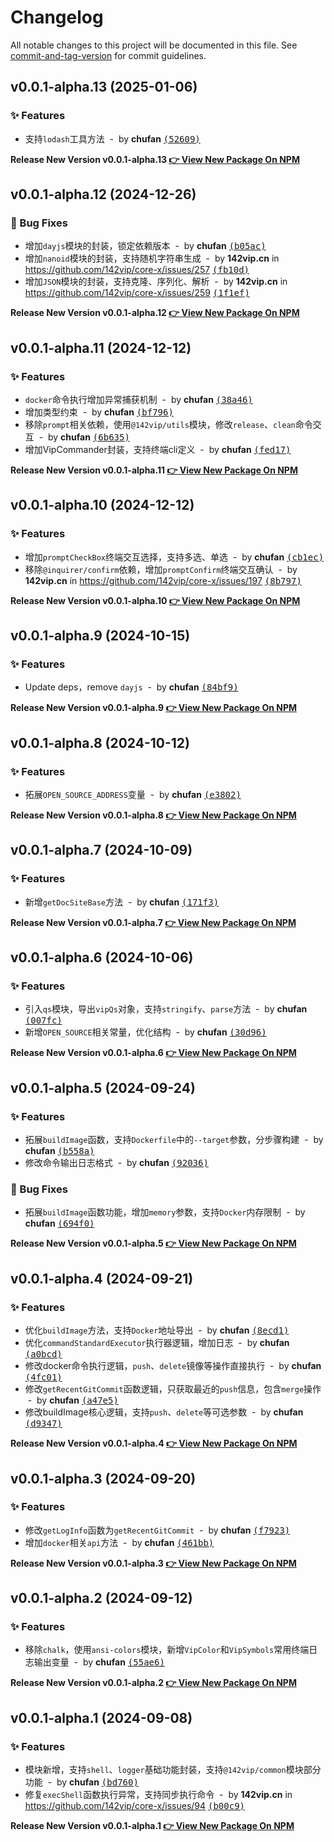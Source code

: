 # Changelog

All notable changes to this project will be documented in this file. See [commit-and-tag-version](https://github.com/absolute-version/commit-and-tag-version) for commit guidelines.

## v0.0.1-alpha.13 (2025-01-06)

### ✨ Features

- 支持`lodash`工具方法 &nbsp;-&nbsp; by **chufan** [<samp>(52609)</samp>](https://github.com/142vip/core-x/commit/52609eb)

**Release New Version v0.0.1-alpha.13 [👉 View New Package On NPM](https://www.npmjs.com/package/@142vip/utils)**

## v0.0.1-alpha.12 (2024-12-26)

### 🐛 Bug Fixes

- 增加`dayjs`模块的封装，锁定依赖版本 &nbsp;-&nbsp; by **chufan** [<samp>(b05ac)</samp>](https://github.com/142vip/core-x/commit/b05ac77)
- 增加`nanoid`模块的封装，支持随机字符串生成 &nbsp;-&nbsp; by **142vip.cn** in https://github.com/142vip/core-x/issues/257 [<samp>(fb10d)</samp>](https://github.com/142vip/core-x/commit/fb10df8)
- 增加`JSON`模块的封装，支持克隆、序列化、解析 &nbsp;-&nbsp; by **142vip.cn** in https://github.com/142vip/core-x/issues/259 [<samp>(1f1ef)</samp>](https://github.com/142vip/core-x/commit/1f1ef10)

**Release New Version v0.0.1-alpha.12 [👉 View New Package On NPM](https://www.npmjs.com/package/@142vip/utils)**

## v0.0.1-alpha.11 (2024-12-12)

### ✨ Features

- `docker`命令执行增加异常捕获机制 &nbsp;-&nbsp; by **chufan** [<samp>(38a46)</samp>](https://github.com/142vip/core-x/commit/38a46f3)
- 增加类型约束 &nbsp;-&nbsp; by **chufan** [<samp>(bf796)</samp>](https://github.com/142vip/core-x/commit/bf7963c)
- 移除`prompt`相关依赖，使用`@142vip/utils`模块，修改`release`、`clean`命令交互 &nbsp;-&nbsp; by **chufan** [<samp>(6b635)</samp>](https://github.com/142vip/core-x/commit/6b6356f)
- 增加VipCommander封装，支持终端cli定义 &nbsp;-&nbsp; by **chufan** [<samp>(fed17)</samp>](https://github.com/142vip/core-x/commit/fed1732)

**Release New Version v0.0.1-alpha.11 [👉 View New Package On NPM](https://www.npmjs.com/package/@142vip/utils)**

## v0.0.1-alpha.10 (2024-12-12)

### ✨ Features

- 增加`promptCheckBox`终端交互选择，支持多选、单选 &nbsp;-&nbsp; by **chufan** [<samp>(cb1ec)</samp>](https://github.com/142vip/core-x/commit/cb1ec74)
- 移除`@inquirer/confirm`依赖，增加`promptConfirm`终端交互确认 &nbsp;-&nbsp; by **142vip.cn** in https://github.com/142vip/core-x/issues/197 [<samp>(8b797)</samp>](https://github.com/142vip/core-x/commit/8b7979e)

**Release New Version v0.0.1-alpha.10 [👉 View New Package On NPM](https://www.npmjs.com/package/@142vip/utils)**

## v0.0.1-alpha.9 (2024-10-15)

### ✨ Features

- Update deps，remove `dayjs` &nbsp;-&nbsp; by **chufan** [<samp>(84bf9)</samp>](https://github.com/142vip/core-x/commit/84bf9da)

**Release New Version v0.0.1-alpha.9 [👉 View New Package On NPM](https://www.npmjs.com/package/@142vip/utils)**

## v0.0.1-alpha.8 (2024-10-12)

### ✨ Features

- 拓展`OPEN_SOURCE_ADDRESS`变量 &nbsp;-&nbsp; by **chufan** [<samp>(e3802)</samp>](https://github.com/142vip/core-x/commit/e380231)

**Release New Version v0.0.1-alpha.8 [👉 View New Package On NPM](https://www.npmjs.com/package/@142vip/utils)**

## v0.0.1-alpha.7 (2024-10-09)

### ✨ Features

- 新增`getDocSiteBase`方法 &nbsp;-&nbsp; by **chufan** [<samp>(171f3)</samp>](https://github.com/142vip/core-x/commit/171f32a)

**Release New Version v0.0.1-alpha.7 [👉 View New Package On NPM](https://www.npmjs.com/package/@142vip/utils)**

## v0.0.1-alpha.6 (2024-10-06)

### ✨ Features

- 引入`qs`模块，导出`vipQs`对象，支持`stringify`、`parse`方法 &nbsp;-&nbsp; by **chufan** [<samp>(007fc)</samp>](https://github.com/142vip/core-x/commit/007fc90)
- 新增`OPEN_SOURCE`相关常量，优化结构 &nbsp;-&nbsp; by **chufan** [<samp>(30d96)</samp>](https://github.com/142vip/core-x/commit/30d9624)

**Release New Version v0.0.1-alpha.6 [👉 View New Package On NPM](https://www.npmjs.com/package/@142vip/utils)**

## v0.0.1-alpha.5 (2024-09-24)

### ✨ Features

- 拓展`buildImage`函数，支持`Dockerfile`中的`--target`参数，分步骤构建 &nbsp;-&nbsp; by **chufan** [<samp>(b558a)</samp>](https://github.com/142vip/core-x/commit/b558a7c)
- 修改命令输出日志格式 &nbsp;-&nbsp; by **chufan** [<samp>(92036)</samp>](https://github.com/142vip/core-x/commit/92036b7)

### 🐛 Bug Fixes

- 拓展`buildImage`函数功能，增加`memory`参数，支持`Docker`内存限制 &nbsp;-&nbsp; by **chufan** [<samp>(694f0)</samp>](https://github.com/142vip/core-x/commit/694f054)

**Release New Version v0.0.1-alpha.5 [👉 View New Package On NPM](https://www.npmjs.com/package/@142vip/utils)**

## v0.0.1-alpha.4 (2024-09-21)

### ✨ Features

- 优化`buildImage`方法，支持`Docker`地址导出 &nbsp;-&nbsp; by **chufan** [<samp>(8ecd1)</samp>](https://github.com/142vip/core-x/commit/8ecd17b)
- 优化`commandStandardExecutor`执行器逻辑，增加日志 &nbsp;-&nbsp; by **chufan** [<samp>(a0bcd)</samp>](https://github.com/142vip/core-x/commit/a0bcdf3)
- 修改docker命令执行逻辑，`push`、`delete`镜像等操作直接执行 &nbsp;-&nbsp; by **chufan** [<samp>(4fc01)</samp>](https://github.com/142vip/core-x/commit/4fc0177)
- 修改`getRecentGitCommit`函数逻辑，只获取最近的`push`信息，包含`merge`操作 &nbsp;-&nbsp; by **chufan** [<samp>(a47e5)</samp>](https://github.com/142vip/core-x/commit/a47e559)
- 修改buildImage核心逻辑，支持`push`、`delete`等可选参数 &nbsp;-&nbsp; by **chufan** [<samp>(d9347)</samp>](https://github.com/142vip/core-x/commit/d934732)

**Release New Version v0.0.1-alpha.4 [👉 View New Package On NPM](https://www.npmjs.com/package/@142vip/utils)**

## v0.0.1-alpha.3 (2024-09-20)

### ✨ Features

- 修改`getLogInfo`函数为`getRecentGitCommit` &nbsp;-&nbsp; by **chufan** [<samp>(f7923)</samp>](https://github.com/142vip/core-x/commit/f79237b)
- 增加`docker`相关`api`方法 &nbsp;-&nbsp; by **chufan** [<samp>(461bb)</samp>](https://github.com/142vip/core-x/commit/461bb18)

**Release New Version v0.0.1-alpha.3 [👉 View New Package On NPM](https://www.npmjs.com/package/@142vip/utils)**

## v0.0.1-alpha.2 (2024-09-12)

### ✨ Features

- 移除`chalk`，使用`ansi-colors`模块，新增`VipColor`和`VipSymbols`常用终端日志输出变量 &nbsp;-&nbsp; by **chufan** [<samp>(55ae6)</samp>](https://github.com/142vip/core-x/commit/55ae636)

**Release New Version v0.0.1-alpha.2 [👉 View New Package On NPM](https://www.npmjs.com/package/@142vip/utils)**

## v0.0.1-alpha.1 (2024-09-08)

### ✨ Features

- 模块新增，支持`shell`、`logger`基础功能封装，支持`@142vip/common`模块部分功能 &nbsp;-&nbsp; by **chufan** [<samp>(bd760)</samp>](https://github.com/142vip/core-x/commit/bd7606c)
- 修复`execShell`函数执行异常，支持同步执行命令 &nbsp;-&nbsp; by **142vip.cn** in https://github.com/142vip/core-x/issues/94 [<samp>(b00c9)</samp>](https://github.com/142vip/core-x/commit/b00c950)

**Release New Version v0.0.1-alpha.1 [👉 View New Package On NPM](https://www.npmjs.com/package/@142vip/utils)**
